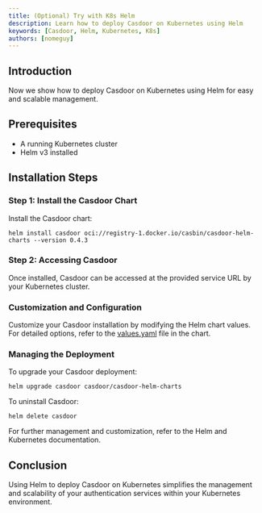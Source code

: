 ```yaml
---
title: (Optional) Try with K8s Helm
description: Learn how to deploy Casdoor on Kubernetes using Helm
keywords: [Casdoor, Helm, Kubernetes, K8s]
authors: [nomeguy]
---
```


## Introduction

Now we show how to deploy Casdoor on Kubernetes using Helm for easy and scalable management.

## Prerequisites

- A running Kubernetes cluster
- Helm v3 installed

## Installation Steps

### Step 1: Install the Casdoor Chart

Install the Casdoor chart:

```shell
helm install casdoor oci://registry-1.docker.io/casbin/casdoor-helm-charts --version 0.4.3
```

### Step 2: Accessing Casdoor

Once installed, Casdoor can be accessed at the provided service URL by your Kubernetes cluster.

### Customization and Configuration

Customize your Casdoor installation by modifying the Helm chart values. For detailed options, refer to the [values.yaml](https://github.com/casdoor/casdoor-helm/blob/master/charts/casdoor/values.yaml) file in the chart.

### Managing the Deployment

To upgrade your Casdoor deployment:

```shell
helm upgrade casdoor casdoor/casdoor-helm-charts
```

To uninstall Casdoor:

```shell
helm delete casdoor
```

For further management and customization, refer to the Helm and Kubernetes documentation.

## Conclusion

Using Helm to deploy Casdoor on Kubernetes simplifies the management and scalability of your authentication services within your Kubernetes environment.
